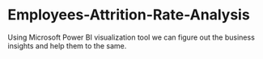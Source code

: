 # Employees-Attrition-Rate-Analysis
Using Microsoft Power BI visualization tool we can figure out the business insights and help them to the same.
